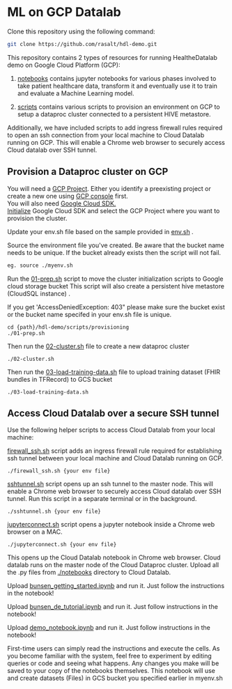 # ML on GCP Datalab

Clone this repository using the following command:
```bash
git clone https://github.com/rasalt/hdl-demo.git
```

This repository contains 2 types of resources for running HealtheDatalab demo on Google Cloud Platform (GCP):  

1. [notebooks](https://github.com/rasalt/hdl-demo/tree/master/notebooks "Jupyter Notebooks") contains jupyter notebooks for various phases involved to take patient healthcare data, transform it and eventually use it to train and evaluate a Machine Learning model.  

2. [scripts](https://github.com/rasalt/hdl-demo/tree/master/scripts "Shell scripts") contains various scripts to provision an environment on GCP to setup a dataproc cluster connected to a persistent HIVE metastore.  

Additionally, we have included scripts to add ingress firewall rules required to open an ssh connection from your local machine to Cloud Datalab running on GCP. This will enable a Chrome web browser to securely access Cloud datalab over SSH tunnel.  

## Provision a Dataproc cluster on GCP

You will need a [GCP Project](https://cloud.google.com/storage/docs/projects). Either you identify a preexisting project or create a new one using [GCP console](https://cloud.google.com/compute/docs/console) first.  
You will also need [Google Cloud SDK.](https://cloud.google.com/sdk/install)  
[Initialize](https://cloud.google.com/sdk/docs/initializing) Google Cloud SDK and select the GCP Project where you want to provision the cluster.

Update your env.sh file based on the sample provided in [env.sh]( ./scripts/provisioning/env.sh) .  

Source the environment file you've created. Be aware that the bucket name needs to be unique. If the bucket already exists then the script will not fail.

```bash
eg. source ./myenv.sh
```

Run the [01-prep.sh](./scripts/provisioning/01-prep.sh) script to move the cluster initialization scripts to Google cloud storage bucket
This script will also create a persistent hive metastore (CloudSQL instance) .

If you get 'AccessDeniedException: 403" please make sure the bucket exist or the bucket name specifed in your env.sh file is unique.

```
cd {path}/hdl-demo/scripts/provisioning
./01-prep.sh
```

Then run the [02-cluster.sh](./scripts/provisioning/02-cluster.sh) file to create a new dataproc cluster
```
./02-cluster.sh
```

Then run the [03-load-training-data.sh](./scripts/provisioning/03-load-training-data.sh) file to upload training dataset (FHIR bundles in TFRecord) to GCS bucket
```
./03-load-training-data.sh
```

## Access Cloud Datalab over a secure SSH tunnel
Use the following helper scripts to access Cloud Datalab from your local machine:  

[firewall_ssh.sh](./scripts/provisioning/firewall_ssh.sh) script adds an ingress firewall rule required for establishing ssh tunnel between your local machine and Cloud Datalab running on GCP.  
```
./firewall_ssh.sh {your env file}
```

[sshtunnel.sh](./scripts/provisioning/sshtunnel.sh) script opens up an ssh tunnel to the master node. This will enable a Chrome web browser to securely access Cloud datalab over SSH tunnel. Run
this script in a separate terminal or in the background.
```
./sshtunnel.sh {your env file}
```

[jupyterconnect.sh](./scripts/provisioning/jupyterconnect.sh) script opens a jupyter notebook inside a Chrome web browser on a MAC.  
```
./jupyterconnect.sh {your env file}
```
This opens up the Cloud Datalab notebook in Chrome web browser. Cloud datalab runs on the master node of the Cloud Dataproc cluster. Upload all the .py files from [./notebooks](./notebooks) directory to Cloud Datalab.  

Upload [bunsen_getting_started.ipynb](./notebooks/bunsen_getting_started.ipynb) and run it. Just follow the instructions in the notebook!  

Upload [bunsen_de_tutorial.ipynb](./notebooks/bunsen_de_tutorial.ipynb) and run it. Just follow  instructions in the notebook!  

Upload [demo_notebook.ipynb](./notebooks/demo_notebook.ipynb) and run it. Just follow instructions in the notebook!  

First-time users can simply read the instructions and execute the cells. As you become familiar with the system, feel free to experiment by editing queries or code and seeing what happens. Any changes you make will be saved to your copy of the notebooks themselves. This notebook will use and create datasets (Files) in GCS bucket you specified earlier in myenv.sh
